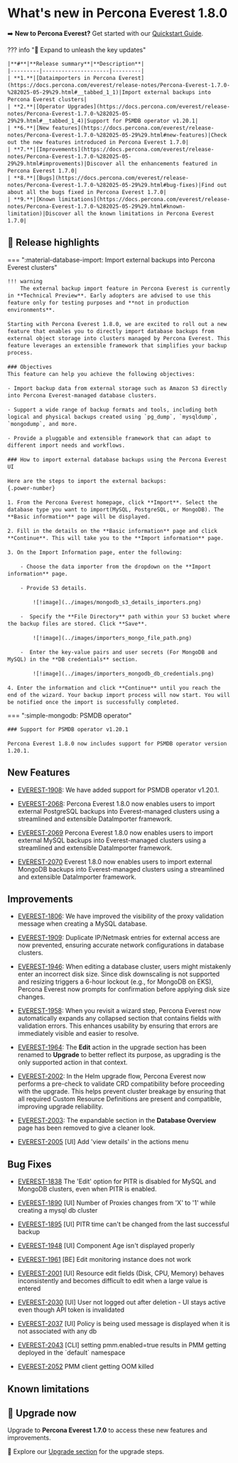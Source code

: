 # What's new in Percona Everest 1.8.0

➡️ **New to Percona Everest?** Get started with our [Quickstart Guide](https://docs.percona.com/everest/quick-install.html).


??? info "🔑 Expand to unleash the key updates"

    |**#**|**Release summary**|**Description**|
    |---------|---------------------|---------|
    | **1.**|[Dataimporters in Percona Everest](https://docs.percona.com/everest/release-notes/Percona-Everest-1.7.0-%282025-05-29%29.html#__tabbed_1_1)|Import external backups into Percona Everest clusters|
    | **2.**|[Operator Upgrades](https://docs.percona.com/everest/release-notes/Percona-Everest-1.7.0-%282025-05-29%29.html#__tabbed_1_4)|Support for PSMDB operator v1.20.1|
    | **6.**|[New features](https://docs.percona.com/everest/release-notes/Percona-Everest-1.7.0-%282025-05-29%29.html#new-features)|Check out the new features introduced in Percona Everest 1.7.0|
    | **7.**|[Improvements](https://docs.percona.com/everest/release-notes/Percona-Everest-1.7.0-%282025-05-29%29.html#improvements)|Discover all the enhancements featured in Percona Everest 1.7.0|
    | **8.**|[Bugs](https://docs.percona.com/everest/release-notes/Percona-Everest-1.7.0-%282025-05-29%29.html#bug-fixes)|Find out about all the bugs fixed in Percona Everest 1.7.0|
    | **9.**|[Known limitations](https://docs.percona.com/everest/release-notes/Percona-Everest-1.7.0-%282025-05-29%29.html#known-limitation)|Discover all the known limitations in Percona Everest 1.7.0|


## 🌟 Release highlights

=== ":material-database-import: Import external backups into Percona Everest clusters"

    !!! warning
        The external backup import feature in Percona Everest is currently in **Technical Preview**. Early adopters are advised to use this feature only for testing purposes and **not in production environments**.

    Starting with Percona Everest 1.8.0, we are excited to roll out a new feature that enables you to directly import database backups from external object storage into clusters managed by Percona Everest. This feature leverages an extensible framework that simplifies your backup process.

    ### Objectives
    This feature can help you achieve the following objectives:

    - Import backup data from external storage such as Amazon S3 directly into Percona Everest-managed database clusters.

    - Support a wide range of backup formats and tools, including both logical and physical backups created using `pg_dump`, `mysqldump`, `mongodump`, and more.

    - Provide a pluggable and extensible framework that can adapt to different import needs and workflows.

    ### How to import external database backups using the Percona Everest UI

    Here are the steps to import the external backups:
    {.power-number}

    1. From the Percona Everest homepage, click **Import**. Select the database type you want to import(MySQL, PostgreSQL, or MongoDB). The **Basic information** page will be displayed.

    2. Fill in the details on the **Basic information** page and click **Continue**. This will take you to the **Import information** page.

    3. On the Import Information page, enter the following:

        - Choose the data importer from the dropdown on the **Import information** page.

        - Provide S3 details.

            ![!image](../images/mongodb_s3_details_importers.png)

        -  Specify the **File Directory** path within your S3 bucket where the backup files are stored. Click **Save**.

            ![!image](../images/importers_mongo_file_path.png)

        -  Enter the key-value pairs and user secrets (For MongoDB and MySQL) in the **DB credentials** section.

            ![!image](../images/importers_mongodb_db_credentials.png)

    4. Enter the information and click **Continue** until you reach the end of the wizard. Your backup import process will now start. You will be notified once the import is successfully completed.

=== ":simple-mongodb: PSMDB operator"
    
    ### Support for PSMDB operator v1.20.1

    Percona Everest 1.8.0 now includes support for PSMDB operator version 1.20.1.


## New Features

- [EVEREST-1908](https://perconadev.atlassian.net/browse/EVEREST-1908): We have added support for PSMDB operator v1.20.1.

- [EVEREST-2068](https://perconadev.atlassian.net/browse/EVEREST-2068): Percona Everest 1.8.0 now enables users to import external PostgreSQL backups into Everest-managed clusters using a streamlined and extensible DataImporter framework.

- [EVEREST-2069](https://perconadev.atlassian.net/browse/EVEREST-2069) Percona Everest 1.8.0 now enables users to import external MySQL backups into Everest-managed clusters using a streamlined and extensible DataImporter framework.

- [EVEREST-2070](https://perconadev.atlassian.net/browse/EVEREST-2070) Everest 1.8.0 now enables users to import external MongoDB backups into Everest-managed clusters using a streamlined and extensible DataImporter framework.


## Improvements

- [EVEREST-1806](https://perconadev.atlassian.net/browse/EVEREST-1806): We have improved the visibility of the proxy validation message when creating a MySQL database.

- [EVEREST-1909](https://perconadev.atlassian.net/browse/EVEREST-1909): Duplicate IP/Netmask entries for external access are now prevented, ensuring accurate network configurations in database clusters.

- [EVEREST-1946](https://perconadev.atlassian.net/browse/EVEREST-1946): When editing a database cluster, users might mistakenly enter an incorrect disk size. Since disk downscaling is not supported and resizing triggers a 6-hour lockout (e.g., for MongoDB on EKS), Percona Everest now prompts for confirmation before applying disk size changes.

- [EVEREST-1958](https://perconadev.atlassian.net/browse/EVEREST-1958): When you revisit a wizard step, Percona Everest now automatically expands any collapsed section that contains fields with validation errors. This enhances usability by ensuring that errors are immediately visible and easier to resolve.

- [EVEREST-1964](https://perconadev.atlassian.net/browse/EVEREST-1964): The **Edit** action in the upgrade section has been renamed to **Upgrade** to better reflect its purpose, as upgrading is the only supported action in that context.

- [EVEREST-2002](https://perconadev.atlassian.net/browse/EVEREST-2002): In the Helm upgrade flow, Percona Everest now performs a pre-check to validate CRD compatibility before proceeding with the upgrade. This helps prevent cluster breakage by ensuring that all required Custom Resource Definitions are present and compatible, improving upgrade reliability.


- [EVEREST-2003](https://perconadev.atlassian.net/browse/EVEREST-2003): The expandable section in the **Database Overview** page has been removed to give a cleaner look.

- [EVEREST-2005](https://perconadev.atlassian.net/browse/EVEREST-2005) \[UI\] Add 'view details' in the actions menu


## Bug Fixes

- [EVEREST-1838](https://perconadev.atlassian.net/browse/EVEREST-1838) The 'Edit' option for PITR is disabled for MySQL and MongoDB clusters, even when PITR is enabled.


- [EVEREST-1890](https://perconadev.atlassian.net/browse/EVEREST-1890) \[UI\] Number of Proxies changes from 'X' to '1' while creating a mysql db cluster

- [EVEREST-1895](https://perconadev.atlassian.net/browse/EVEREST-1895) \[UI\] PITR time can't be changed from the last successful backup

- [EVEREST-1948](https://perconadev.atlassian.net/browse/EVEREST-1948) \[UI\] Component Age isn't displayed properly

- [EVEREST-1961](https://perconadev.atlassian.net/browse/EVEREST-1961) \[BE\] Edit monitoring instance does not work

- [EVEREST-2001](https://perconadev.atlassian.net/browse/EVEREST-2001) \[UI\] Resource edit fields \(Disk, CPU, Memory\) behaves inconsistently and becomes difficult to edit when a large value is entered

- [EVEREST-2030](https://perconadev.atlassian.net/browse/EVEREST-2030) \[UI\] User not logged out after deletion - UI stays active even though API token is invalidated

- [EVEREST-2037](https://perconadev.atlassian.net/browse/EVEREST-2037) \[UI\] Policy is being used message is displayed when it is not associated with any db


- [EVEREST-2043](https://perconadev.atlassian.net/browse/EVEREST-2043) \[CLI\] setting pmm.enabled=true results in PMM getting deployed in the \`default\` namespace

- [EVEREST-2052](https://perconadev.atlassian.net/browse/EVEREST-2052) PMM client getting OOM killed


## Known limitations


## 🚀 Upgrade now

Upgrade to **Percona Everest 1.7.0** to access these new features and improvements. 

📘 Explore our [Upgrade section](https://docs.percona.com/everest/upgrade/upgrade_with_helm.html) for the upgrade steps.
